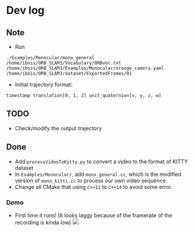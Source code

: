 # Dev log
## Note
- Run
```
./Examples/Monocular/mono_general /home/ibois/ORB_SLAM3/Vocabulary/ORBvoc.txt /home/ibois/ORB_SLAM3/Examples/Monocular/orange_camera.yaml /home/ibois/ORB_SLAM3/dataset/ExportedFrames/01
```
- Initial trajectory format:
```
timestamp translation[0, 1, 2] unit_quaternion[x, y, z, w]
```

## TODO
- Check/modify the output trajectory

## Done
- Add `processVideoToKitty.py` to convert a video to the format of KITTY dataset
- In `Examples/Monocular/`, add `mono_general.cc`, which is the modified version of `mono_kitti.cc` to process our own video sequence.
- Change all CMake that using `C++11` to `C++14` to avoid some error.

### Demo
- First time it runs! (It looks laggy because of the framerate of the recording is kinda low)
![](orb_test_0321.gif)